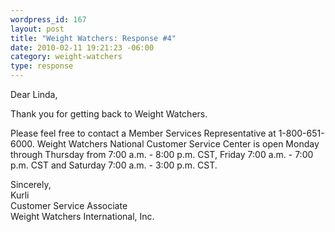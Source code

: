 ```yaml
--- 
wordpress_id: 167
layout: post
title: "Weight Watchers: Response #4"
date: 2010-02-11 19:21:23 -06:00
category: weight-watchers
type: response
---
```

Dear Linda,

Thank you for getting back to Weight Watchers.

Please feel free to contact a Member Services Representative at 1-800-651-6000.  Weight Watchers National Customer Service Center is open Monday through Thursday from 7:00 a.m. - 8:00 p.m. CST, Friday 7:00 a.m. - 7:00 p.m. CST and Saturday 7:00 a.m. - 3:00 p.m. CST. 

Sincerely,  
Kurli   
Customer Service Associate  
Weight Watchers International,  Inc.
